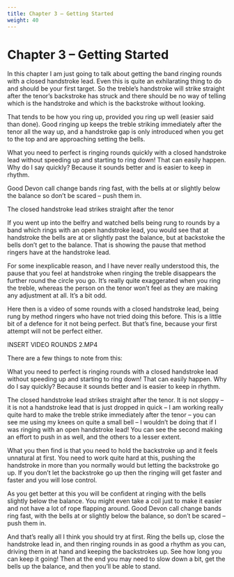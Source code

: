 ```yaml
---
title: Chapter 3 – Getting Started
weight: 40
---
```


# Chapter 3 – Getting Started

In this chapter I am just going to talk about getting the band ringing rounds with a closed handstroke lead. Even this is quite an exhilarating thing to do and should be your first target. So the treble’s handstroke will strike straight after the tenor’s backstroke has struck and there should be no way of telling which is the handstroke and which is the backstroke without looking.

That tends to be how you ring up, provided you ring up well (easier said than done). Good ringing up keeps the treble striking immediately after the tenor all the way up, and a handstroke gap is only introduced when you get to the top and are approaching setting the bells.

What you need to perfect is ringing rounds quickly with a closed handstroke lead without speeding up and starting to ring down! That can easily happen. Why do I say quickly? Because it sounds better and is easier to keep in rhythm.

Good Devon call change bands ring fast, with the bells at or slightly below the balance so don’t be scared – push them in.

The closed handstroke lead strikes straight after the tenor

If you went up into the belfry and watched bells being rung to rounds by a band which rings with an open handstroke lead, you would see that at handstroke the bells are at or slightly past the balance, but at backstoke the bells don’t get to the balance. That is showing the pause that method ringers have at the handstroke lead.

For some inexplicable reason, and I have never really understood this, the pause that you feel at handstroke when ringing the treble disappears the further round the circle you go. It’s really quite exaggerated when you ring the treble, whereas the person on the tenor won’t feel as they are making any adjustment at all. It’s a bit odd.

Here then is a video of some rounds with a closed handstroke lead, being rung by method ringers who have not tried doing this before. This is a little bit of a defence for it not being perfect. But that’s fine, because your first attempt will not be perfect either.

INSERT VIDEO ROUNDS 2.MP4

There are a few things to note from this:

What you need to perfect is ringing rounds with a closed handstroke lead without speeding up and starting to ring down! That can easily happen. Why do I say quickly? Because it sounds better and is easier to keep in rhythm.

The closed handstroke lead strikes straight after the tenor. It is not sloppy – it is not a handstroke lead that is just dropped in quick – I am working really quite hard to make the treble strike immediately after the tenor – you can see me using my knees on quite a small bell – I wouldn’t be doing that if I was ringing with an open handstroke lead! You can see the second making an effort to push in as well, and the others to a lesser extent.

What you then find is that you need to hold the backstroke up and it feels unnatural at first. You need to work quite hard at this, pushing the handstroke in more than you normally would but letting the backstroke go up. If you don’t let the backstroke go up then the ringing will get faster and faster and you will lose control.

As you get better at this you will be confident at ringing with the bells slightly below the balance. You might even take a coil just to make it easier and not have a lot of rope flapping around. Good Devon call change bands ring fast, with the bells at or slightly below the balance, so don’t be scared – push them in.

And that’s really all I think you should try at first. Ring the bells up, close the handstroke lead in, and then ringing rounds in as good a rhythm as you can, driving them in at hand and keeping the backstrokes up. See how long you can keep it going! Then at the end you may need to slow down a bit, get the bells up the balance, and then you’ll be able to stand.
